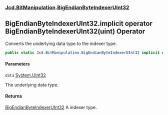 ### [Jcd.BitManipulation](Jcd.BitManipulation.md 'Jcd.BitManipulation').[BigEndianByteIndexerUInt32](Jcd.BitManipulation.BigEndianByteIndexerUInt32.md 'Jcd.BitManipulation.BigEndianByteIndexerUInt32')

## BigEndianByteIndexerUInt32.implicit operator BigEndianByteIndexerUInt32(uint) Operator

Converts the underlying data type to the indexer type.

```csharp
public static Jcd.BitManipulation.BigEndianByteIndexerUInt32 implicit operator BigEndianByteIndexerUInt32(uint data);
```

#### Parameters

<a name='Jcd.BitManipulation.BigEndianByteIndexerUInt32.op_ImplicitJcd.BitManipulation.BigEndianByteIndexerUInt32(uint).data'></a>

`data` [System.UInt32](https://docs.microsoft.com/en-us/dotnet/api/System.UInt32 'System.UInt32')

The underlying data type.

#### Returns

[BigEndianByteIndexerUInt32](Jcd.BitManipulation.BigEndianByteIndexerUInt32.md 'Jcd.BitManipulation.BigEndianByteIndexerUInt32')
A indexer type.